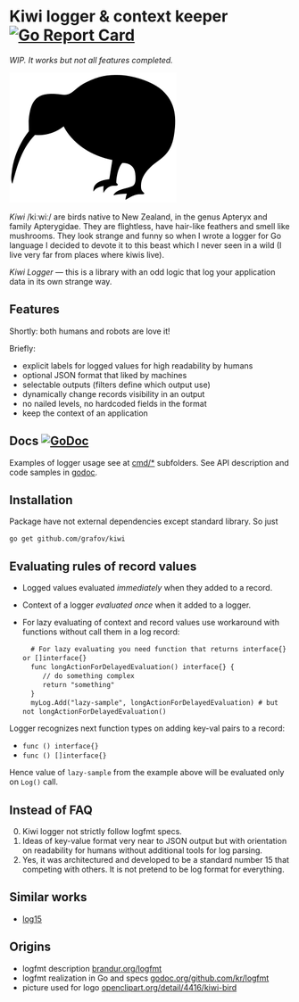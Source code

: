 # Kiwi logger & context keeper [![Go Report Card](https://goreportcard.com/badge/grafov/kiwi)](https://goreportcard.com/report/grafov/kiwi)

*WIP. It works but not all features completed.*

![Kiwi bird](flomar-kiwi-bird-300px.png)

*Kiwi* /kiːwiː/ are birds native to New Zealand, in the genus Apteryx and family Apterygidae. They are flightless, have hair-like feathers and smell like mushrooms. They look strange and funny so when I wrote a logger for Go language I decided to devote it to this beast which I never seen in a wild (I live very far from places where kiwis live).

*Kiwi Logger* — this is a library with an odd logic that log your application data in its own strange way.

## Features

Shortly: both humans and robots are love it!

Briefly:

* explicit labels for logged values for high readability by humans
* optional JSON format that liked by machines
* selectable outputs (filters define which output use)
* dynamically change records visibility in an output
* no nailed levels, no hardcoded fields in the format
* keep the context of an application

## Docs [![GoDoc](https://godoc.org/github.com/grafov/kiwi?status.svg)](https://godoc.org/github.com/grafov/kiwi)

Examples of logger usage see at [cmd/*](cmd) subfolders.
See API description and code samples in [godoc](http://godoc.org/github.com/grafov/kiwi).

## Installation

Package have not external dependencies except standard library. So just

    go get github.com/grafov/kiwi

## Evaluating rules of record values

* Logged values evaluated *immediately* when they added to a record.
* Context of a logger *evaluated once* when it added to a logger.
* For lazy evaluating of context and record values use workaround with functions without call them in a log record:

        # For lazy evaluating you need function that returns interface{} or []interface{}
        func longActionForDelayedEvaluation() interface{} {
           // do something complex
           return "something"
        }
        myLog.Add("lazy-sample", longActionForDelayedEvaluation) # but not longActionForDelayedEvaluation()

Logger recognizes next function types on adding key-val pairs to a record:

* `func () interface{}`
* `func () []interface{}`

Hence value of `lazy-sample` from the example above will be evaluated only on `Log()` call.


## Instead of FAQ

0. Kiwi logger not strictly follow logfmt specs.
1. Ideas of key-value format very near to JSON output but with orientation on readability for humans without additional tools for log parsing.
2. Yes, it was architectured and developed to be a standard number 15 that competing with others. It is not pretend to be log format for everything.

## Similar works

* [log15](https://github.com/inconshreveable/log15)

## Origins

* logfmt description [brandur.org/logfmt](https://brandur.org/logfmt)
* logfmt realization in Go and specs [godoc.org/github.com/kr/logfmt](https://godoc.org/github.com/kr/logfmt)
* picture used for logo [openclipart.org/detail/4416/kiwi-bird](https://openclipart.org/detail/4416/kiwi-bird)
